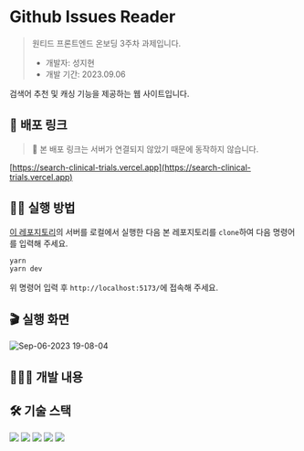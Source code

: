 # Github Issues Reader

> 원티드 프론트엔드 온보딩 3주차 과제입니다.
>
> - 개발자: 성지현
> - 개발 기간: 2023.09.06

검색어 추천 및 캐싱 기능을 제공하는 웹 사이트입니다.

## 🔗 배포 링크

> 🚨 본 배포 링크는 서버가 연결되지 않았기 때문에 동작하지 않습니다.

[https://search-clinical-trials.vercel.app](https://search-clinical-trials.vercel.app)

## 🏃‍♂️ 실행 방법

[이 레포지토리](https://github.com/walking-sunset/assignment-api)의 서버를 로컬에서 실행한 다음 본 레포지토리를 `clone`하여 다음 명령어를 입력해 주세요.

```bash
yarn
yarn dev
```

위 명령어 입력 후 `http://localhost:5173/`에 접속해 주세요.

## 🎬 실행 화면

![Sep-06-2023 19-08-04](https://github.com/jhsung23/search-clinical-trials/assets/69228045/2e14a540-d8cb-476a-8303-29985c157b6f)

## 🧑🏻‍💻 개발 내용


## 🛠️ 기술 스택

<div>
  <img src="https://img.shields.io/badge/react-61DAFB?style=flat&logo=react&logoColor=white">
  <img src="https://img.shields.io/badge/typescript-3178C6?style=flat&logo=typescript&logoColor=white">
  <img src="https://img.shields.io/badge/styled components-DB7093?style=flat&logo=styledcomponents&logoColor=white">
  <img src="https://img.shields.io/badge/react router-CA4245?style=flat&logo=react router&logoColor=white">
  <img src="https://img.shields.io/badge/axios-5A29E4?style=flat&logo=axios&logoColor=white">
</div>

